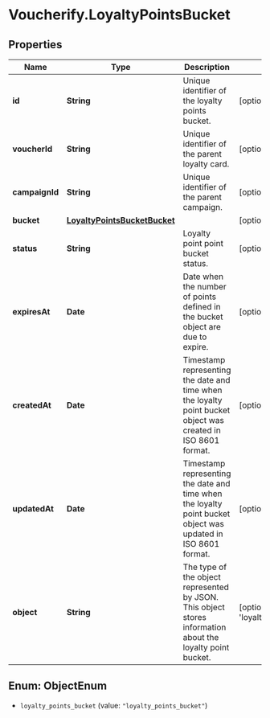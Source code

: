# Voucherify.LoyaltyPointsBucket

## Properties

Name | Type | Description | Notes
------------ | ------------- | ------------- | -------------
**id** | **String** | Unique identifier of the loyalty points bucket. | [optional] 
**voucherId** | **String** | Unique identifier of the parent loyalty card. | [optional] 
**campaignId** | **String** | Unique identifier of the parent campaign. | [optional] 
**bucket** | [**LoyaltyPointsBucketBucket**](LoyaltyPointsBucketBucket.md) |  | [optional] 
**status** | **String** | Loyalty point point bucket status. | [optional] 
**expiresAt** | **Date** | Date when the number of points defined in the bucket object are due to expire. | [optional] 
**createdAt** | **Date** | Timestamp representing the date and time when the loyalty point bucket object was created in ISO 8601 format. | [optional] 
**updatedAt** | **Date** | Timestamp representing the date and time when the loyalty point bucket object was updated in ISO 8601 format. | [optional] 
**object** | **String** | The type of the object represented by JSON. This object stores information about the loyalty point bucket. | [optional] [default to &#39;loyalty_points_bucket&#39;]



## Enum: ObjectEnum


* `loyalty_points_bucket` (value: `"loyalty_points_bucket"`)





